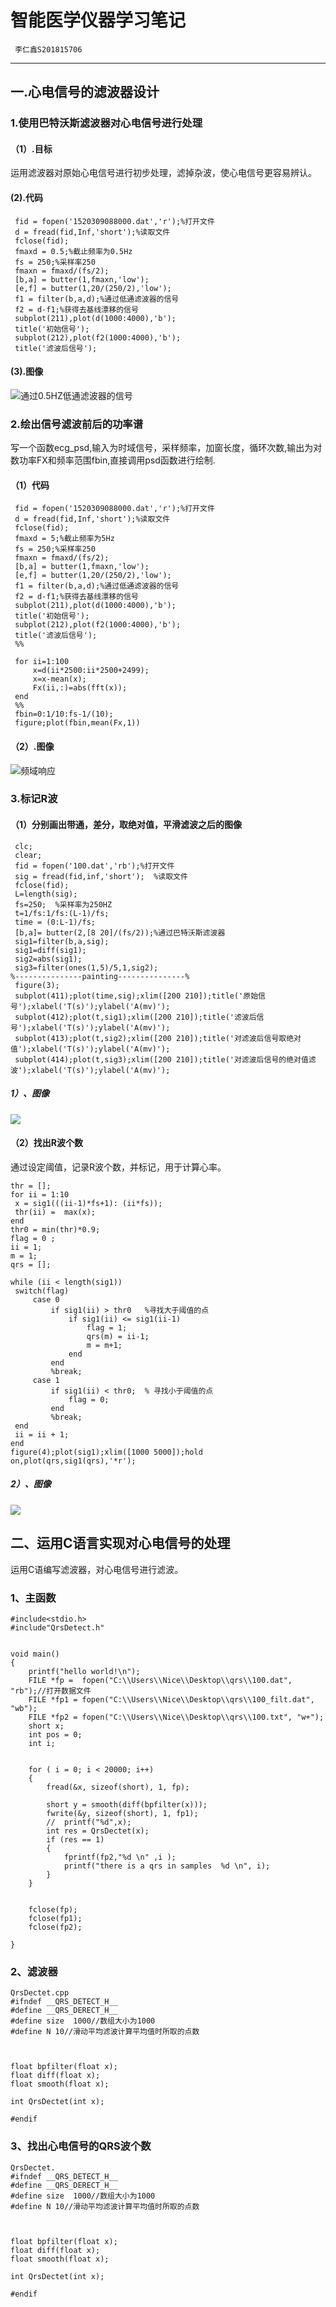 # 智能医学仪器学习笔记
     李仁鑫S201815706
---
## 一.心电信号的滤波器设计
### 1.使用巴特沃斯滤波器对心电信号进行处理
#### （1）.目标
运用滤波器对原始心电信号进行初步处理，滤掉杂波，使心电信号更容易辨认。

#### (2).代码
```
 fid = fopen('1520309088000.dat','r');%打开文件
 d = fread(fid,Inf,'short');%读取文件
 fclose(fid);
 fmaxd = 0.5;%截止频率为0.5Hz
 fs = 250;%采样率250
 fmaxn = fmaxd/(fs/2);
 [b,a] = butter(1,fmaxn,'low');
 [e,f] = butter(1,20/(250/2),'low');
 f1 = filter(b,a,d);%通过低通滤波器的信号
 f2 = d-f1;%获得去基线漂移的信号
 subplot(211),plot(d(1000:4000),'b');
 title('初始信号');
 subplot(212),plot(f2(1000:4000),'b');
 title('滤波后信号');

```
#### (3).图像

![通过0.5HZ低通滤波器的信号](https://github.com/guangyubin/SmartHealth/blob/master/2018/students/S201815706/image/untitled1.jpg)


### 2.绘出信号滤波前后的功率谱

写一个函数ecg_psd,输入为时域信号，采样频率，加窗长度，循环次数,输出为对数功率FX和频率范围fbin,直接调用psd函数进行绘制.

#### （1）代码
```
 fid = fopen('1520309088000.dat','r');%打开文件
 d = fread(fid,Inf,'short');%读取文件
 fclose(fid);
 fmaxd = 5;%截止频率为5Hz
 fs = 250;%采样率250
 fmaxn = fmaxd/(fs/2);
 [b,a] = butter(1,fmaxn,'low');
 [e,f] = butter(1,20/(250/2),'low');
 f1 = filter(b,a,d);%通过低通滤波器的信号
 f2 = d-f1;%获得去基线漂移的信号
 subplot(211),plot(d(1000:4000),'b');
 title('初始信号');
 subplot(212),plot(f2(1000:4000),'b');
 title('滤波后信号');
 %%
 
 for ii=1:100
     x=d(ii*2500:ii*2500+2499);
     x=x-mean(x);
     Fx(ii,:)=abs(fft(x));
 end
 %%
 fbin=0:1/10:fs-1/(10);
 figure;plot(fbin,mean(Fx,1))
 ```
	
#### （2）.图像

![频域响应](https://github.com/guangyubin/SmartHealth/blob/master/2018/students/S201815706/image/untitled2.jpg)
  
### 3.标记R波
#### （1）分别画出带通，差分，取绝对值，平滑滤波之后的图像
```
 clc;
 clear;
 fid = fopen('100.dat','rb');%打开文件
 sig = fread(fid,inf,'short');  %读取文件
 fclose(fid);  
 L=length(sig);  
 fs=250;  %采样率为250HZ
 t=1/fs:1/fs:(L-1)/fs;
 time = (0:L-1)/fs;
 [b,a]= butter(2,[8 20]/(fs/2));%通过巴特沃斯滤波器
 sig1=filter(b,a,sig);
 sig1=diff(sig1); 
 sig2=abs(sig1); 
 sig3=filter(ones(1,5)/5,1,sig2);
%---------------painting---------------%
 figure(3);
 subplot(411);plot(time,sig);xlim([200 210]);title('原始信号');xlabel('T(s)');ylabel('A(mv)');
 subplot(412);plot(t,sig1);xlim([200 210]);title('滤波后信号');xlabel('T(s)');ylabel('A(mv)');
 subplot(413);plot(t,sig2);xlim([200 210]);title('对滤波后信号取绝对值');xlabel('T(s)');ylabel('A(mv)');
 subplot(414);plot(t,sig3);xlim([200 210]);title('对滤波后信号的绝对值滤波');xlabel('T(s)');ylabel('A(mv)');
```
##### 1）、图像

![](https://github.com/guangyubin/SmartHealth/blob/master/2018/students/S201815706/image/R.jpg)


#### （2）找出R波个数
   通过设定阈值，记录R波个数，并标记，用于计算心率。
   
   ``` 
thr = [];
for ii = 1:10
    x = sig1(((ii-1)*fs+1): (ii*fs));
    thr(ii) =  max(x);
end
thr0 = min(thr)*0.9;
flag = 0 ;
ii = 1;
m = 1;
qrs = [];

while (ii < length(sig1))
    switch(flag)
        case 0
            if sig1(ii) > thr0   %寻找大于阈值的点
                if sig1(ii) <= sig1(ii-1)
                    flag = 1;
                    qrs(m) = ii-1;
                    m = m+1;
                end
            end
            %break;          
        case 1
            if sig1(ii) < thr0;  % 寻找小于阈值的点
                flag = 0;                
            end
            %break;
    end
    ii = ii + 1;
end
figure(4);plot(sig1);xlim([1000 5000]);hold on,plot(qrs,sig1(qrs),'*r');
```
##### 2）、图像
   
![](https://github.com/guangyubin/SmartHealth/blob/master/2018/students/S201815706/image/FIND%20R.jpg)   
   
   
## 二、运用C语言实现对心电信号的处理   
   运用C语编写滤波器，对心电信号进行滤波。

### 1、主函数

```
#include<stdio.h>
#include"QrsDetect.h"


void main()
{
	printf("hello world!\n");
	FILE *fp =  fopen("C:\\Users\\Nice\\Desktop\\qrs\\100.dat", "rb");//打开数据文件
	FILE *fp1 = fopen("C:\\Users\\Nice\\Desktop\\qrs\\100_filt.dat", "wb");
	FILE *fp2 = fopen("C:\\Users\\Nice\\Desktop\\qrs\\100.txt", "w+");
	short x;
	int pos = 0;
	int i; 


	for ( i = 0; i < 20000; i++)
	{
		fread(&x, sizeof(short), 1, fp);

		short y = smooth(diff(bpfilter(x)));
		fwrite(&y, sizeof(short), 1, fp1);
		//	printf("%d",x);
		int res = QrsDectet(x);
		if (res == 1)
		{
			fprintf(fp2,"%d \n" ,i );
			printf("there is a qrs in samples  %d \n", i);
		}
	}

	
	fclose(fp);
	fclose(fp1);
	fclose(fp2);

}
```
### 2、滤波器
```
QrsDectet.cpp
#ifndef __QRS_DETECT_H__
#define __QRS_DERECT_H__
#define size  1000//数组大小为1000
#define N 10//滑动平均滤波计算平均值时所取的点数



float bpfilter(float x);
float diff(float x);
float smooth(float x);

int QrsDectet(int x);

#endif
```

### 3、找出心电信号的QRS波个数

```
QrsDectet.
#ifndef __QRS_DETECT_H__
#define __QRS_DERECT_H__
#define size  1000//数组大小为1000
#define N 10//滑动平均滤波计算平均值时所取的点数



float bpfilter(float x);
float diff(float x);
float smooth(float x);

int QrsDectet(int x);

#endif
```
